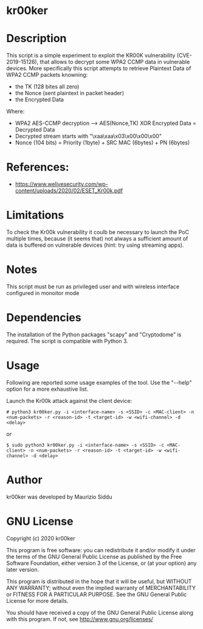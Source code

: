 kr00ker
============


# Description 
This script is a simple experiment to exploit the KR00K vulnerability (CVE-2019-15126), 
that allows to decrypt some WPA2 CCMP data in vulnerable devices.
More specifically this script attempts to retrieve Plaintext Data of WPA2 CCMP packets knowning:
 * the TK (128 bites all zero) 
 * the Nonce (sent plaintext in packet header)
 * the Encrypted Data

 Where:
 * WPA2 AES-CCMP decryption --> AES(Nonce,TK) XOR Encrypted Data = Decrypted Data  
 * Decrypted stream starts with "\xaa\xaa\x03\x00\x00\x00"
 * Nonce (104 bits) = Priority (1byte) + SRC MAC (6bytes) + PN (6bytes)


# References:
* https://www.welivesecurity.com/wp-content/uploads/2020/02/ESET_Kr00k.pdf


# Limitations
To check the Kr00k vulnerability it coulb be necessary to launch the PoC multiple times, because (it seems that) not always
a sufficient amount of data is buffered on vulnerable devices (hint: try using streaming apps).

# Notes
This script must be run as privileged user and with wireless interface configured in monoitor mode


# Dependencies
The installation of the Python packages "scapy" and "Cryptodome" is required.
The script is compatible with Python 3.



# Usage
Following are reported some usage examples of the tool. 
Use the "--help" option for a more exhaustive list.


Launch the Kr00k attack against the client device:
```
# python3 kr00ker.py -i <interface-name> -s <SSID> -c <MAC-client> -n <num-packets> -r <reason-id> -t <target-id> -w <wifi-channel> -d <delay>
```
or
```
$ sudo python3 kr00ker.py -i <interface-name> -s <SSID> -c <MAC-client> -n <num-packets> -r <reason-id> -t <target-id> -w <wifi-channel> -d <delay>
```


# Author
kr00ker was developed by Maurizio Siddu



# GNU License
Copyright (c) 2020 kr00ker

This program is free software: you can redistribute it and/or modify
it under the terms of the GNU General Public License as published by
the Free Software Foundation, either version 3 of the License, or
(at your option) any later version.

This program is distributed in the hope that it will be useful,
but WITHOUT ANY WARRANTY; without even the implied warranty of
MERCHANTABILITY or FITNESS FOR A PARTICULAR PURPOSE. See the
GNU General Public License for more details.

You should have received a copy of the GNU General Public License
along with this program.  If not, see <http://www.gnu.org/licenses/>

